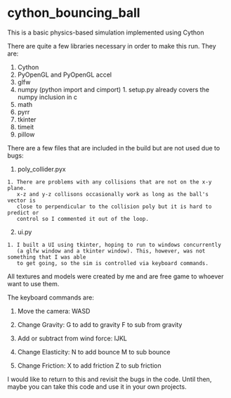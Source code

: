 # cython_bouncing_ball

This is a basic physics-based simulation implemented using Cython

There are quite a few libraries necessary in order to make this run. They are:
  
  1. Cython
  2. PyOpenGL and PyOpenGL accel
  3. glfw
  4. numpy (python import and cimport)
    1. setup.py already covers the numpy inclusion in c
  5. math
  6. pyrr
  7. tkinter
  8. timeit
  9. pillow
  
There are a few files that are included in the build but are not used due to bugs:

  1. poly_collider.pyx
  
    1. There are problems with any collisions that are not on the x-y plane. 
       x-z and y-z collisons occasionally work as long as the ball's vector is 
       close to perpendicular to the collision poly but it is hard to predict or 
       control so I commented it out of the loop.
  2. ui.py
  
    1. I built a UI using tkinter, hoping to run to windows concurrently 
       (a glfw window and a tkinter window). This, however, was not something that I was able 
       to get going, so the sim is controlled via keyboard commands.
       
 All textures and models were created by me and are free game to whoever want to use them.
 
 The keyboard commands are:
 
   1. Move the camera:
      WASD
      
   1. Change Gravity:
      G to add to gravity
      F to sub from gravity
      
   1. Add or subtract from wind force:
      IJKL
      
   1. Change Elasticity:
      N to add bounce
      M to sub bounce
      
   1. Change Friction:
      X to add friction
      Z to sub friction

I would like to return to this and revisit the bugs in the code. Until then, maybe you can take 
this code and use it in your own projects.
       
  

  

